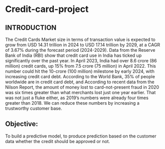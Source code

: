 # Credit-card-project

## INTRODUCTION
The Credit Cards Market size in terms of transaction value is expected to grow from USD 14.31 trillion in 2024 to USD 17.14 trillion by 2029, at a CAGR of 3.67% during the forecast period (2024-2029). Data from the Reserve Bank of India (RBI) show that credit card use in India has ticked up significantly over the past year. In April 2023, India had over 8.6 crore (86 million) credit cards, up 15% from 7.5 crore (75 million) in April 2022. This number could hit the 10-crore (100 million) milestone by early 2024, with increasing credit card debt. According to the World Bank, 35% of people worldwide are in credit card debt, and According to recent data from the Nilson Report, the amount of money lost to card-not-present fraud in 2020 was six times greater than what merchants lost just one year earlier. That was not just a fluke either, as 2019’s numbers were already four times greater than 2018. We can reduce these numbers by increasing a trustworthy customer base. 


## Objective: 
To build a predictive model, to produce prediction based on the customer data whether the credit should be approved or not.
